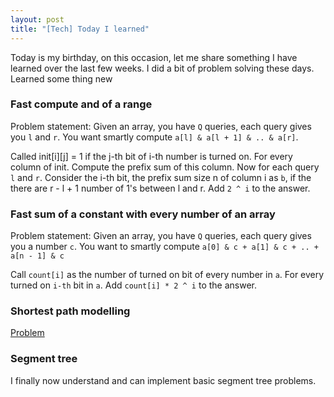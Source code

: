 ```yaml
---
layout: post
title: "[Tech] Today I learned"
---
```


Today is my birthday, on this occasion, let me share something I have learned over the last few weeks. I did a bit of problem solving these days. Learned some thing new
### Fast compute and of a range
Problem statement: Given an array, you have `Q` queries, each query gives you `l` and `r`. You want smartly compute `a[l] & a[l + 1] & .. & a[r]`.

Called init[i][j] = 1 if the j-th bit of i-th number is turned on. For every column of init. Compute the prefix sum of this column. Now for each query `l` and `r`. Consider the i-th bit, the prefix sum size n of column i as `b`, if the there are r - l + 1 number of 1's between l and r. Add `2 ^ i` to the answer.

### Fast sum of a constant with every number of an array
Problem statement: Given an array, you have `Q` queries, each query gives you a number `c`. You want to smartly compute `a[0] & c + a[1] & c + .. + a[n - 1] & c`

Call `count[i]` as the number of turned on bit of every number in `a`. For every turned on `i-th` bit in `a`. Add `count[i] * 2 ^ i` to the answer.


### Shortest path modelling
[Problem](https://codeforces.com/contest/1915/problem/G)

### Segment tree
I finally now understand and can implement basic segment tree problems.
